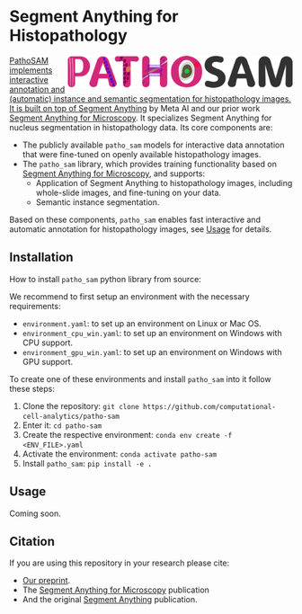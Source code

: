 # Segment Anything for Histopathology

<a href="https://github.com/computational-cell-analytics/patho-sam"><img src="docs/logos/logo.png" width="400" align="right">

PathoSAM implements interactive annotation and (automatic) instance and semantic segmentation for histopathology images. It is built on top of [Segment Anything](https://segment-anything.com/) by Meta AI and our prior work [Segment Anything for Microscopy](https://computational-cell-analytics.github.io/micro-sam/micro_sam.html). It specializes Segment Anything for nucleus segmentation in histopathology data. Its core components are:
- The publicly available `patho_sam` models for interactive data annotation that were fine-tuned on openly available histopathology images.
- The `patho_sam` library, which provides training functionality based on [Segment Anything for Microscopy](https://computational-cell-analytics.github.io/micro-sam/micro_sam.html), and supports:
    - Application of Segment Anything to histopathology images, including whole-slide images, and fine-tuning on your data.
    - Semantic instance segmentation.

Based on these components, `patho_sam` enables fast interactive and automatic annotation for histopathology images, see [Usage](#usage) for details.

## Installation

How to install `patho_sam` python library from source:

We recommend to first setup an environment with the necessary requirements:

- `environment.yaml`: to set up an environment on Linux or Mac OS.
- `environment_cpu_win.yaml`: to set up an environment on Windows with CPU support.
- `environment_gpu_win.yaml`: to set up an environment on Windows with GPU support.

To create one of these environments and install `patho_sam` into it follow these steps:

1. Clone the repository: `git clone https://github.com/computational-cell-analytics/patho-sam`
2. Enter it: `cd patho-sam`
3. Create the respective environment: `conda env create -f <ENV_FILE>.yaml`
4. Activate the environment: `conda activate patho-sam`
5. Install `patho_sam`: `pip install -e .`

## Usage

Coming soon.

## Citation

If you are using this repository in your research please cite:
- [Our preprint](TODO).
- The [Segment Anything for Microscopy](https://doi.org/10.1101/2023.08.21.554208) publication
- And the original [Segment Anything](https://arxiv.org/abs/2304.02643) publication.
